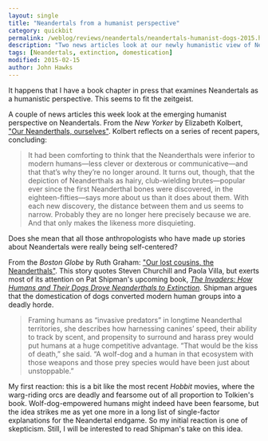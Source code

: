 ```yaml
---
layout: single
title: "Neandertals from a humanist perspective"
category: quickbit
permalink: /weblog/reviews/neandertals/neandertals-humanist-dogs-2015.html
description: "Two news articles look at our newly humanistic view of Neandertals, one presents the provocative idea that dogs wiped them out."
tags: [Neandertals, extinction, domestication]
modified: 2015-02-15
author: John Hawks
---
```


It happens that I have a book chapter in press that examines Neandertals as a humanistic perspective. This seems to fit the zeitgeist. 

A couple of news articles this week look at the emerging humanist perspective on Neandertals. From the <em>New Yorker</em> by Elizabeth Kolbert, <a href="http://www.newyorker.com/news/daily-comment/neanderthals">"Our Neanderthals, ourselves"</a>. Kolbert reflects on a series of recent papers, concluding: 

<blockquote>It had been comforting to think that the Neanderthals were inferior to modern humans—less clever or dexterous or communicative—and that that’s why they’re no longer around. It turns out, though, that the depiction of Neanderthals as hairy, club-wielding brutes—popular ever since the first Neanderthal bones were discovered, in the eighteen-fifties—says more about us than it does about them. With each new discovery, the distance between them and us seems to narrow. Probably they are no longer here precisely because we are. And that only makes the likeness more disquieting.</blockquote>

Does she mean that all those anthropologists who have made up stories about Neandertals were really being self-centered?

From the <em>Boston Globe</em> by Ruth Graham: <a href="http://www.bostonglobe.com/ideas/2015/02/13/our-lost-cousins-neanderthals/O2cSNRBhPjcJYl76EoDAxK/story.html">"Our lost cousins, the Neanderthals"</a>. This story quotes Steven Churchill and Paola Villa, but exerts most of its attention on Pat Shipman's upcoming book, <a href="http://www.amazon.com/gp/product/0674736761/ref=as_li_tl?ie=UTF8&camp=1789&creative=390957&creativeASIN=0674736761&linkCode=as2&tag=johnhawksanth-20&linkId=CBGPDMVRRHLNCFXA"><em>The Invaders: How Humans and Their Dogs Drove Neanderthals to Extinction</em></a>. Shipman argues that the domestication of dogs converted modern human groups into a deadly horde. 

<blockquote>Framing humans as “invasive predators” in longtime Neanderthal territories, she describes how harnessing canines’ speed, their ability to track by scent, and propensity to surround and harass prey would put humans at a huge competitive advantage. “That would be the kiss of death,” she said. “A wolf-dog and a human in that ecosystem with those weapons and those prey species would have been just about unstoppable.”</blockquote>

My first reaction: this is a bit like the most recent <em>Hobbit</em> movies, where the warg-riding orcs are deadly and fearsome out of all proportion to Tolkien's book. Wolf-dog-empowered humans might indeed have been fearsome, but the idea strikes me as yet one more in a long list of single-factor explanations for the Neandertal endgame. So my initial reaction is one of skepticism. Still, I will be interested to read Shipman's take on this idea. 




